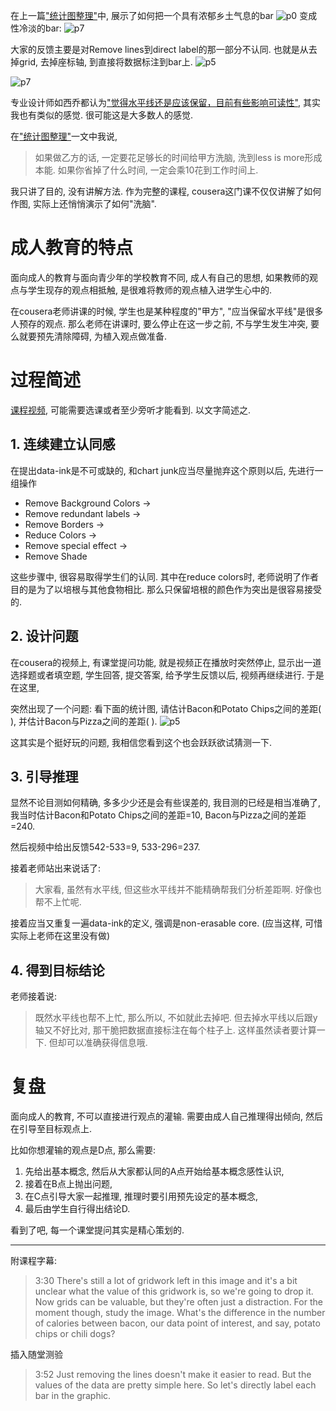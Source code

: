 <!--
.. title: 如何向成人灌输一个观点
.. slug: how-to-inception
.. date: 2018-01-21 16:30 UTC+08:00
.. tags:
.. category:
.. link:
.. description:
.. type: text
-->

在上一篇["统计图整理"](../../python/dejunkifying-a-plot)中, 展示了如何把一个具有浓郁乡土气息的bar
![p0](https://i.loli.net/2018/01/21/5a644e647a799.png)
变成性冷淡的bar:
![p7](https://i.loli.net/2018/01/21/5a644e64a71b6.png)

大家的反馈主要是对Remove lines到direct label的那一部分不认同. 也就是从去掉grid, 去掉座标轴, 到直接将数据标注到bar上.
![p5](https://i.loli.net/2018/01/21/5a644e64a705b.png)

![p7](https://i.loli.net/2018/01/21/5a644e64a71b6.png)

专业设计师如西乔都认为["觉得水平线还是应该保留，目前有些影响可读性"](https://twitter.com/arthur369/status/954825055908843521), 其实我也有类似的感觉. 很可能这是大多数人的感觉.

在["统计图整理"](../../python/dejunkifying-a-plot)一文中我说,

>如果做乙方的话, 一定要花足够长的时间给甲方洗脑, 洗到less is more形成本能. 如果你省掉了什么时间, 一定会乘10花到工作时间上.

我只讲了目的, 没有讲解方法. 作为完整的课程, cousera这门课不仅仅讲解了如何作图, 实际上还悄悄演示了如何"洗脑".
<!-- TEASER_END -->

# 成人教育的特点

面向成人的教育与面向青少年的学校教育不同, 成人有自己的思想, 如果教师的观点与学生现存的观点相抵触, 是很难将教师的观点植入进学生心中的.

在cousera老师讲课的时候, 学生也是某种程度的"甲方", "应当保留水平线"是很多人预存的观点. 那么老师在讲课时, 要么停止在这一步之前, 不与学生发生冲突, 要么就要预先清除障碍, 为植入观点做准备.

# 过程简述

[课程视频](https://www.coursera.org/learn/python-plotting/lecture/qFnP9/graphical-heuristics-data-ink-ratio-edward-tufte), 可能需要选课或者至少旁听才能看到. 以文字简述之.

## 1. 连续建立认同感

在提出data-ink是不可或缺的, 和chart junk应当尽量抛弃这个原则以后, 先进行一组操作

* Remove Background Colors ->
* Remove redundant labels ->
* Remove Borders ->
* Reduce Colors ->
* Remove special effect ->
* Remove Shade

这些步骤中, 很容易取得学生们的认同. 其中在reduce colors时, 老师说明了作者目的是为了以培根与其他食物相比. 那么只保留培根的颜色作为突出是很容易接受的.

## 2. 设计问题

在cousera的视频上, 有课堂提问功能, 就是视频正在播放时突然停止, 显示出一道选择题或者填空题, 学生回答, 提交答案, 给予学生反馈以后, 视频再继续进行. 于是在这里,

突然出现了一个问题:
看下面的统计图, 请估计Bacon和Potato Chips之间的差距( ), 并估计Bacon与Pizza之间的差距( ).
![p5](https://i.loli.net/2018/01/21/5a644e64a705b.png)

这其实是个挺好玩的问题, 我相信您看到这个也会跃跃欲试猜测一下.

## 3. 引导推理

显然不论目测如何精确, 多多少少还是会有些误差的, 我目测的已经是相当准确了, 我当时估计Bacon和Potato Chips之间的差距=10, Bacon与Pizza之间的差距=240.

然后视频中给出反馈542-533=9, 533-296=237.

接着老师站出来说话了:

> 大家看, 虽然有水平线, 但这些水平线并不能精确帮我们分析差距啊. 好像也帮不上忙呢.

接着应当又重复一遍data-ink的定义, 强调是non-erasable core. (应当这样, 可惜实际上老师在这里没有做)

## 4. 得到目标结论

老师接着说:

> 既然水平线也帮不上忙, 那么所以, 不如就此去掉吧.
但去掉水平线以后跟y轴又不好比对, 那干脆把数据直接标注在每个柱子上.
这样虽然读者要计算一下. 但却可以准确获得信息哦.

# 复盘

面向成人的教育, 不可以直接进行观点的灌输. 需要由成人自己推理得出倾向, 然后在引导至目标观点上.

比如你想灌输的观点是D点, 那么需要:

1. 先给出基本概念, 然后从大家都认同的A点开始给基本概念感性认识,
2. 接着在B点上抛出问题,
3. 在C点引导大家一起推理, 推理时要引用预先设定的基本概念,
4. 最后由学生自行得出结论D.

看到了吧, 每一个课堂提问其实是精心策划的.

----
附课程字幕:
>3:30
There's still a lot of gridwork left in this image and it's a bit unclear what the value of this gridwork is, so we're going to drop it. Now grids can be valuable, but they're often just a distraction. For the moment though, study the image. What's the difference in the number of calories between bacon, our data point of interest, and say, potato chips or chili dogs?

插入随堂测验

>3:52
Just removing the lines doesn't make it easier to read. But the values of the data are pretty simple here. So let's directly label each bar in the graphic.

<!-- EOF -->
<!-- 其他图片
![p1](https://i.loli.net/2018/01/21/5a644e6417464.png)
![p2](https://i.loli.net/2018/01/21/5a644e643057d.png)
![p3](https://i.loli.net/2018/01/21/5a644e642c6df.png)
![p4](https://i.loli.net/2018/01/21/5a644e640b22d.png)
![p5](https://i.loli.net/2018/01/21/5a644e64a705b.png)
![p6](https://i.loli.net/2018/01/21/5a644e640b1d6.png) -->

